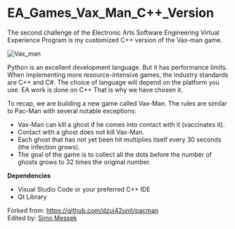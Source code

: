 # EA_Games_Vax_Man_C++_Version

The second challenge of the Electronic Arts Software Engineering Virtual Experience Program is my customized C++ version of the Vax-man game.

![Vax_man](https://github.com/SimoMessek/EA_Games_Vax_Man_CPP_Version/blob/main/wabv5yu2hw361.gif?raw=true)

Python is an excellent development language. But it has performance limits. When implementing more resource-intensive games, the industry standards are C++ and C#. The choice of language will depend on the platform you use. EA work is done on C++ That is why we have chosen it.

To recap, we are building a new game called Vax-Man. The rules are similar to Pac-Man with several notable exceptions:

<ul>
  <li>Vax-Man can kill a ghost if he comes into contact with it (vaccinates it). </li>
  <li>Contact with a ghost does not kill Vax-Man.</li>
  <li>Each ghost that has not yet been hit multiplies itself every 30 seconds (the infection grows).</li>
  <li>The goal of the game is to collect all the dots before the number of ghosts grows to 32 times the original number.</li>
</ul>

<b>Dependencies</b>
<ul>
  <li>Visual Studio Code or your preferred C++ IDE</li>
  <li>Qt Library</li>
</ul>

Forked from: https://github.com/dzui42unit/pacman<br>
Edited by: <a href="https://github.com/SimoMessek">Simo Messek</a>

